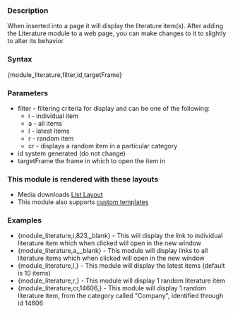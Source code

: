 <div class="description">
<h3 class="skiptoc">Description</h3>
<p>When inserted into a page it will display the literature item(s). After adding the Literature module to a web page, you can make changes to it to slightly to alter its behavior.
</p>
</div>
<div id="syntax">
<h3>Syntax</h3>
<p>{<span>module_literature,filter,id,targetFrame</span>}</p>
</div>
<div id="parameters">
<h3>Parameters</h3>
<ul>
    <li>filter - filtering criteria for display and can be one of the following:
    <ul>
        <li>i - individual item</li>
        <li>a - all items</li>
        <li>l - latest items</li>
        <li>r - random item</li>
        <li>cr - displays a random item in a particular category</li>
    </ul>
    </li>
    <li>id system generated (do not change)</li>
    <li>targetFrame the frame in which to open the item in</li>
</ul>
</div>
<div id="layouts">
<h3>This module is rendered with these layouts</h3>
<ul>
    <li>Media downloads <a href="http://knowledgebase6.businesscatalyst.com/kb/modules-and-tags-reference/layouts/Media-Downloads/media-downloads-list-layout">List Layout</a></li>
    <li>This module also supports <a href="http://knowledgebase6.businesscatalyst.com/kb/modules-and-tags-reference/layouts/custom-templates">custom templates</a></li>
</ul>
</div>
<div id="Examples">
<h3>Examples</h3>
<ul>
    <li>{<span>module_literature,i,823,_blank</span>} - This will display the link to individual literature item which when clicked will open in the new window</li>
    <li>{<span>module_literature,a,,_blank</span>} - This module will display links to all literature items which when clicked will open in the new window</li>
    <li>{<span>module_literature,l,</span>} - This module will display the latest items (default is 10 items)</li>
    <li>{<span>module_literature,r,</span>} - This module will display 1 random literature item</li>
    <li>{<span>module_literature,cr,14606,</span>} - This module will display 1 random literature item, from the category called "Company", identified through id 14606</li>
</ul>
</div>
